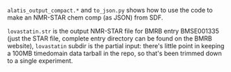 
`alatis_output_compact.*` and `to_json.py` shows how to use the code to make an NMR-STAR chem comp 
(as JSON) from SDF.

`lovastatin.str` is the output NMR-STAR file for BMRB entry BMSE001335 (just the STAR file, complete entry
directory can be found on the BMRB website), `lovastatin` subdir is the partial input: there's little point in 
keeping a 100MB timedomain data tarball in the repo, so that's been trimmed down to a single experiment.
